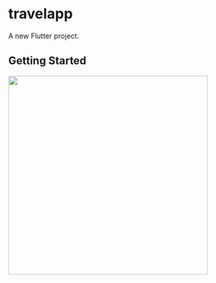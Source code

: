 # travelapp

A new Flutter project.

## Getting Started

<img src="https://user-images.githubusercontent.com/58098907/226982883-b935f86c-892a-440f-9024-6910a9a20054.jpg" width="400">
